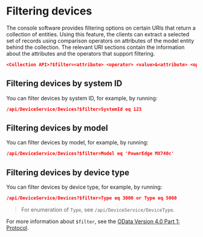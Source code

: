 # Filtering devices

The console software provides filtering options on certain URIs that return a collection of entities. Using this feature, the clients can extract a selected set of records using comparison operators on attributes of the model entity behind the collection. The relevant URI sections contain the information about the attributes and the operators that support filtering.

```json
<Collection API>?$filter=<attribute> <operator> <value>&<attribute> <operator> <value>
```

## Filtering devices by system ID

You can filter devices by system ID, for example, by running: 

```json
/api/DeviceService/Devices?$filter=SystemId eq 123
```

## Filtering devices by model
You can filter devices by model, for example, by running: 
```json
/api/DeviceService/Devices?$filter=Model eq 'PowerEdge MX740c'
```

## Filtering devices by device type
You can filter devices by device type, for example, by running: 
```json
/api/DeviceService/Devices?$filter=Type eq 3000 or Type eq 5000
```

> For enumeration of `Type`, see `/api/DeviceService/DeviceType`.

For more information about `$filter`, see the [OData Version 4.0 Part 1: Protocol](https://docs.oasis-open.org/).